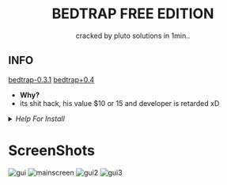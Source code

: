 <div align="center">
  
# BEDTRAP FREE EDITION
  
</div>

<div align="center">
  
  cracked by pluto solutions in 1min..
  
</div>

  
  ## INFO
  
  [bedtrap-0.3.1](https://github.com/PlutoSolutions/bedtrap-rip/releases/download/0.3.1/bedtrap-0.3.1-cracked.jar)
  [bedtrap+0.4](https://github.com/PlutoSolutions/bedtrap-rip/releases/download/0.4.1/bedtrap-0.4-crack.jar)
  
 
 - **Why?** 
 - its shit hack, his value $10 or 15 and developer is retarded xD
  
  
  <details>
  - <summary><em>Help For Install</em></summary>
  
  if is 0.3.1
  1. download jar [(click)](https://github.com/PlutoSolutions/bedtrap-rip/releases/download/0.3.1/bedtrap-0.3.1-cracked.jar)
  2. put this jar in mods
  3. run!
  
  if is 0.4
  1. download jar [(click)](https://github.com/PlutoSolutions/bedtrap-rip/releases/download/0.4.1/bedtrap-0.4-crack.jar)
  2. download latest meteor (1.17.1)
  3. put meteor and bedtrap in mods
  4. run!
  </details>

  # ScreenShots


![gui](https://i.imgur.com/GP79idh.png)
![mainscreen](https://imgur.com/lcOIJiO.png)
![gui2](https://imgur.com/URZCXpV.png)
![gui3](https://imgur.com/krKdYfH.png)
